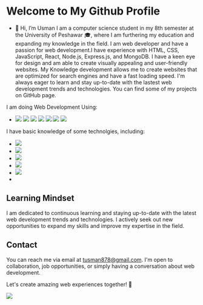 # Welcome to My Github Profile
- 👋 Hi, I’m Usman
I am a computer science student in my 8th semester at the University of Peshawar 🎓, where I am furthering my education and expanding my knowledge in the field. I am web developer and have a passion for web development.I have experience with HTML, CSS, JavaScript, React, Node.js, Express.js, and MongoDB. I have a keen eye for design and am able to create visually appealing and user-friendly websites. My Knowledge development allows me to create websites that are optimized for search engines and have a fast loading speed. I'm always eager to learn and stay up-to-date with the lastest web development trends and technologies. You can find some of my projects on GitHub page.

I am doing Web Development Using:
- ![](https://img.shields.io/badge/HTML5-E34F26?style=for-the-badge&logo=html5&logoColor=white) ![](	https://img.shields.io/badge/CSS3-1572B6?style=for-the-badge&logo=css3&logoColor=white) ![](https://img.shields.io/badge/JavaScript-323330?style=for-the-badge&logo=javascript&logoColor=F7DF1E) ![](https://img.shields.io/badge/React-20232A?style=for-the-badge&logo=react&logoColor=61DAFB) ![](https://img.shields.io/badge/Node.js-339933?style=for-the-badge&logo=nodedotjs&logoColor=white) ![](https://img.shields.io/badge/Express.js-000000?style=for-the-badge&logo=express&logoColor=white) ![]( 	https://img.shields.io/badge/MongoDB-4EA94B?style=for-the-badge&logo=mongodb&logoColor=white)

I have basic  knowledge of some technolgies, including:
- ![](https://img.shields.io/badge/Python-FFD43B?style=for-the-badge&logo=python&logoColor=blue)
- ![](https://img.shields.io/badge/C%2B%2B-00599C?style=for-the-badge&logo=c%2B%2B&logoColor=white)
- ![](https://img.shields.io/badge/C%23-239120?style=for-the-badge&logo=c-sharp&logoColor=white)
- ![](https://img.shields.io/badge/Unity-100000?style=for-the-badge&logo=unity&logoColor=white)
- ![](https://img.shields.io/badge/Django-092E20?style=for-the-badge&logo=django&logoColor=green)
- 
## Learning Mindset
I am dedicated to continuous learning and staying up-to-date with the latest web development trends and technologies. I actively seek out new opportunities to expand my skills and improve my expertise in the field.

## Contact
You can reach me via email at tusman878@gmail.com. I'm open to collaboration, job opportunities, or simply having a conversation about web development.

Let's create amazing web experiences together! 🚀

<picture>
<source 
  srcset="https://github-readme-stats.vercel.app/api?username=Usman-22&show_icons=true&theme=dark"
  media="(prefers-color-scheme: dark)"
/>
<source
  srcset="https://github-readme-stats.vercel.app/api?username=Usman-22&show_icons=true"
  media="(prefers-color-scheme: light), (prefers-color-scheme: no-preference)"
/>
<img src="https://github-readme-stats.vercel.app/api?username=Usman-22&show_icons=true" />
</picture>
